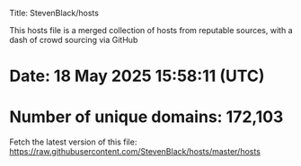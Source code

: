 Title: StevenBlack/hosts

This hosts file is a merged collection of hosts from reputable sources,
with a dash of crowd sourcing via GitHub

# Date: 18 May 2025 15:58:11 (UTC)
# Number of unique domains: 172,103

Fetch the latest version of this file: https://raw.githubusercontent.com/StevenBlack/hosts/master/hosts
